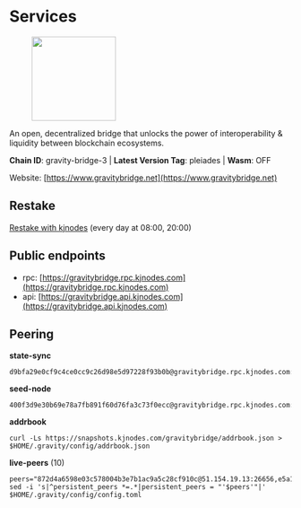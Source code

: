 # Services

<figure><img src="https://raw.githubusercontent.com/kj89/testnet_manuals/main/pingpub/logos/gravitybridge.png" width="150" alt=""><figcaption></figcaption></figure>

An open, decentralized bridge that unlocks the power of  interoperability & liquidity between blockchain ecosystems.

**Chain ID**: gravity-bridge-3 | **Latest Version Tag**: pleiades | **Wasm**: OFF

Website: [https://www.gravitybridge.net](https://www.gravitybridge.net)

## Restake

[Restake with kjnodes](https://restake.app/gravitybridge/gravityvaloper1nw3uavthnjwsgrrjzav2wdg9m0pw7k4fc7hvlz) (every day at 08:00, 20:00)
## Public endpoints

* rpc: [https://gravitybridge.rpc.kjnodes.com](https://gravitybridge.rpc.kjnodes.com)
* api: [https://gravitybridge.api.kjnodes.com](https://gravitybridge.api.kjnodes.com)

## Peering

**state-sync**

```
d9bfa29e0cf9c4ce0cc9c26d98e5d97228f93b0b@gravitybridge.rpc.kjnodes.com:26656
```

**seed-node**

```
400f3d9e30b69e78a7fb891f60d76fa3c73f0ecc@gravitybridge.rpc.kjnodes.com:26659
```

**addrbook**
```
curl -Ls https://snapshots.kjnodes.com/gravitybridge/addrbook.json > $HOME/.gravity/config/addrbook.json
```

**live-peers** (10)
```
peers="872d4a6598e03c578004b3e7b1ac9a5c28cf910c@51.154.19.13:26656,e5a11a1a8a36f0910755d0fc3546e8e3198283da@18.156.199.4:26656,5ad3fe86b1214e1f5c897d23a2863fb46bdfc1f7@185.16.38.165:14256,b2608e51a520866a91637ca3b354903bc5b46bfa@137.184.214.71:26656,bcd4d083788130ccbd6d3fafd2d1083c8547506f@138.197.153.126:26656,0b0f045fb385118c3a8f32138748922ac6358103@66.172.36.133:12656,94a09a149acbaf7435d8d4082fd6100598e1fee0@157.90.5.119:26656,2397921d048339698933a6cb204fe502e018dad2@135.181.179.123:26656,d1f6c66610b6b03e86b13675c842cc1a5fbb593b@95.216.67.178:26656,d9bfa29e0cf9c4ce0cc9c26d98e5d97228f93b0b@144.76.163.233:26656"
sed -i 's|^persistent_peers *=.*|persistent_peers = "'$peers'"|' $HOME/.gravity/config/config.toml
```
